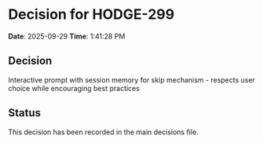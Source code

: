 # Decision for HODGE-299

**Date**: 2025-09-29
**Time**: 1:41:28 PM

## Decision
Interactive prompt with session memory for skip mechanism - respects user choice while encouraging best practices

## Status
This decision has been recorded in the main decisions file.
